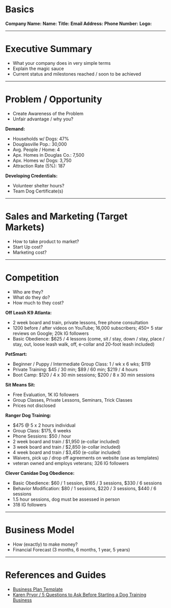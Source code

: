 # Basics

**Company Name:**
**Name:**
**Title:**
**Email Address:**
**Phone Number:**
**Logo:**

---

# Executive Summary

- What your company does in very simple terms
- Explain the magic sauce
- Current status and milestones reached / soon to be achieved

---

# Problem / Opportunity

- Create Awareness of the Problem
- Unfair advantage / why you?

**Demand:**

- Households w/ Dogs: 47%
- Douglasville Pop.: 30,000
- Avg. People / Home: 4
- Apx. Homes in Douglas Co.: 7,500
- Apx. Homes w/ Dogs: 3,750
- Attraction Rate (5%): 187

**Developing Credentials:**

- Volunteer shelter hours?
- Team Dog Certificate(s)

---

# Sales and Marketing (Target Markets)

- How to take product to market?
- Start Up cost?
- Marketing cost?

---

# Competition

- Who are they?
- What do they do?
- How much to they cost?

**Off Leash K9 Atlanta:**

- 2 week board and train, private lessons, free phone consultation
- 1200 before / after videos on YouTube; 16,000 subscribers; 450+ 5 star reviews on Google; 20k IG followers
- Basic Obedience:  $625 / 4 lessons (come, sit / stay, down / stay, place / stay, out, loose leash walk, off, e-collar and 20-foot leash included)

**PetSmart:**

- Beginner / Puppy / Intermediate Group Class:  1 / wk x 6 wks; $119
- Private Training:  $45 / 30 min; $89 / 60 min; $219 / 4 hours
- Boot Camp:  $120 / 4 x 30 min sessions; $200 / 8 x 30 min sessions


**Sit Means Sit:**

- Free Evaluation, 1K IG followers
- Group Classes, Private Lessons, Seminars, Trick Classes
- Prices not disclosed

**Ranger Dog Training:**

- $475 @ 5 x 2 hours individual
- Group Class: $175, 6 weeks
- Phone Sessions: $50 / hour
- 2 week board and train / $1,950 (e-collar included)
- 3 week board and train / $2,850 (e-collar included)
- 4 week board and train / $3,450 (e-collar included)
- Waivers, pick up / drop off agreements  on website (use as templates)
- veteran owned and employs veterans; 326 IG followers

**Clever Canidae Dog Obedience:**

- Basic Obedience:  $60 / 1 session, $165 / 3 sessions, $330 / 6 sessions
- Behavior Modification:  $80 / 1 sessions, $220 / 3 sessions, $440 / 6 sessions
- 1.5 hour sessions, dog must be assessed in person
- 318 IG followers


---

# Business Model

- How (exactly) to make money?
- Financial Forecast (3 months, 6 months, 1 year, 5 years)

---

# References and Guides

- [Business Plan Template](https://docs.google.com/document/d/118_aUfoZrKPA1yg9AOfbDfHkl2laAF4UIVHnc1kDoX4/edit)
- [Karen Pryor / 5 Questions to Ask Before Starting a Dog Training Business](https://www.clickertraining.com/five-questions-to-ask-before-starting-dog-training-business)

